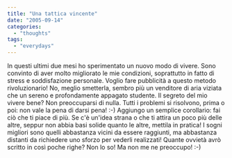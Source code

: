 ```yaml
---
title: "Una tattica vincente"
date: "2005-09-14"
categories: 
  - "thoughts"
tags: 
  - "everydays"
---
```


In questi ultimi due mesi ho sperimentato un nuovo modo di vivere. Sono convinto di aver molto migliorato le mie condizioni, soprattutto in fatto di stress e soddisfazione personale. Voglio fare pubblicità a questo metodo rivoluzionario! No, meglio smetterla, sembro più un venditore di aria viziata che un sereno e profondamente appagato studente. Il segreto del mio vivere bene? Non preoccuparsi di nulla. Tutti i problemi si risolvono, prima o poi: non vale la pena di darsi pena! :-) Aggiungo un semplice corollario: fai ciò che ti piace di più. Se c'è un'idea strana o che ti attira un poco più delle altre, seppur non abbia basi solide quanto le altre, mettila in pratica! I sogni migliori sono quelli abbastanza vicini da essere raggiunti, ma abbastanza distanti da richiedere uno sforzo per vederli realizzati! Quante ovvietà avrò scritto in così poche righe? Non lo so! Ma non me ne preoccupo! :-)
